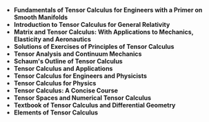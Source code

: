 <ul>
  
 <li><b><a target="_blank" href="https://github.com/theaidev/Tensor-Calculus-Books/blob/master/tnc(1).pdf" style="text-decoration:none;">Fundamentals of Tensor Calculus for Engineers with a Primer on Smooth Manifolds</a></b></li>
  
<li><b><a target="_blank" href="https://github.com/theaidev/Tensor-Calculus-Books/blob/master/tnc(2).pdf" style="text-decoration:none;">Introduction to Tensor Calculus for General Relativity</a></b></li>

<li><b><a target="_blank" href="https://github.com/theaidev/Tensor-Calculus-Books/blob/master/tnc(3).pdf" style="text-decoration:none;">Matrix and Tensor Calculus: With Applications to Mechanics, Elasticity and Aeronautics</a></b></li>                         
  <li><b><a target="_blank" href="https://github.com/theaidev/Tensor-Calculus-Books/blob/master/tnc(4).pdf" style="text-decoration:none;">Solutions of Exercises of Principles of Tensor Calculus</a></b></li>  
     <li><b><a target="_blank" href="https://github.com/theaidev/Tensor-Calculus-Books/blob/master/tnc(5).pdf" style="text-decoration:none;">Tensor Analysis and Continuum Mechanics</a></b></li>  
   <li><b><a target="_blank" href="https://github.com/theaidev/Tensor-Calculus-Books/blob/master/tnc(6).pdf" style="text-decoration:none;">Schaum's Outline of Tensor Calculus</a></b></li>  
                                             

 <li><b><a target="_blank" href="https://github.com/theaidev/Tensor-Calculus-Books/blob/master/tnc(7).pdf" style="text-decoration:none;">Tensor Calculus and Applications</a></b></li>
 
 
<li><b><a target="_blank" href="https://github.com/theaidev/Tensor-Calculus-Books/blob/master/tnc(8).pdf" style="text-decoration:none;">Tensor Calculus for Engineers and Physicists</a></b></li>
  
<li><b><a target="_blank" href="https://github.com/theaidev/Tensor-Calculus-Books/blob/master/tnc(9).pdf" style="text-decoration:none;">Tensor Calculus for Physics</a></b></li>

<li><b><a target="_blank" href="https://github.com/theaidev/Tensor-Calculus-Books/blob/master/tnc(10).pdf" style="text-decoration:none;">Tensor Calculus: A Concise Course</a></b></li>                         
  <li><b><a target="_blank" href="https://github.com/theaidev/Tensor-Calculus-Books/blob/master/tnc(11).pdf" style="text-decoration:none;">Tensor Spaces and Numerical Tensor Calculus</a></b></li>  
     <li><b><a target="_blank" href="https://github.com/theaidev/Tensor-Calculus-Books/blob/master/tnc(12).pdf" style="text-decoration:none;">Textbook of Tensor Calculus and Differential Geometry</a></b></li>  
   <li><b><a target="_blank" href="https://github.com/theaidev/Tensor-Calculus-Books/blob/master/tnc(13).pdf" style="text-decoration:none;">Elements of Tensor Calculus</a></b></li>  
                                             




 </ul>
 
